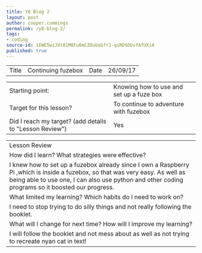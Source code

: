 ```yaml
---
title: Y8 Blog 2
layout: post
author: cooper.cummings
permalink: /y8-blog-2/
tags:
- coding
source-id: 1EWE5wzJVt01M8Fu6mCZDuUaGfrJ-qsRDSDUvfAfUXi4
published: true
---
```

<table>
  <tr>
    <td>Title</td>
    <td>Continuing fuzebox
</td>
    <td>Date</td>
    <td>26/09/17</td>
  </tr>
</table>


<table>
  <tr>
    <td>Starting point:</td>
    <td>Knowing how to use and set up a fuze box</td>
  </tr>
  <tr>
    <td>Target for this lesson?</td>
    <td>To continue to adventure with fuzebox</td>
  </tr>
  <tr>
    <td>Did I reach my target? 
(add details to "Lesson Review")</td>
    <td> Yes</td>
  </tr>
</table>


<table>
  <tr>
    <td>Lesson Review</td>
  </tr>
  <tr>
    <td>How did I learn? What strategies were effective? </td>
  </tr>
  <tr>
    <td>I knew how to set up a fuzebox already since I own a Raspberry Pi ,which is inside a fuzebox, so that was very easy. As well as being able to use one, I can also use python and other coding programs so it boosted our progress.</td>
  </tr>
  <tr>
    <td>What limited my learning? Which habits do I need to work on? </td>
  </tr>
  <tr>
    <td>I need to stop trying to do silly things and not really following the booklet.</td>
  </tr>
  <tr>
    <td>What will I change for next time? How will I improve my learning?</td>
  </tr>
  <tr>
    <td>I will follow the booklet and not mess about as well as not trying to recreate nyan cat in text! </td>
  </tr>
</table>


